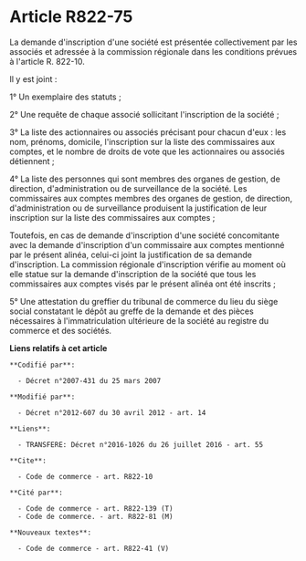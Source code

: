 # Article R822-75

La demande d'inscription d'une société est présentée collectivement par les associés et adressée à la commission régionale
dans les conditions prévues à l'article R. 822-10.

Il y est joint :

1° Un exemplaire des statuts ;

2° Une requête de chaque associé sollicitant l'inscription de la société ;

3° La liste des actionnaires ou associés précisant pour chacun d'eux : les nom, prénoms, domicile, l'inscription sur la liste
des commissaires aux comptes, et le nombre de droits de vote que les actionnaires ou associés détiennent ;

4° La liste des personnes qui sont membres des organes de gestion, de direction, d'administration ou de surveillance de la
société. Les commissaires aux comptes membres des organes de gestion, de direction, d'administration ou de surveillance
produisent la justification de leur inscription sur la liste des commissaires aux comptes ;

Toutefois, en cas de demande d'inscription d'une société concomitante avec la demande d'inscription d'un commissaire aux
comptes mentionné par le présent alinéa, celui-ci joint la justification de sa demande d'inscription. La commission régionale
d'inscription vérifie au moment où elle statue sur la demande d'inscription de la société que tous les commissaires aux
comptes visés par le présent alinéa ont été inscrits ; 

5° Une attestation du greffier du tribunal de commerce du lieu du siège social constatant le dépôt au greffe de la demande et
des pièces nécessaires à l'immatriculation ultérieure de la société au registre du commerce et des sociétés.

**Liens relatifs à cet article**

	**Codifié par**:

	  - Décret n°2007-431 du 25 mars 2007

	**Modifié par**:

	  - Décret n°2012-607 du 30 avril 2012 - art. 14

	**Liens**:

	  - TRANSFERE: Décret n°2016-1026 du 26 juillet 2016 - art. 55

	**Cite**:

	  - Code de commerce - art. R822-10

	**Cité par**:

	  - Code de commerce - art. R822-139 (T)
	  - Code de commerce. - art. R822-81 (M)

	**Nouveaux textes**:

	  - Code de commerce - art. R822-41 (V)
